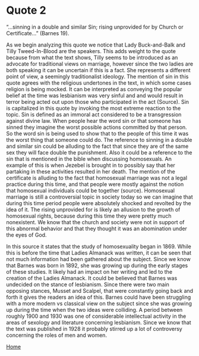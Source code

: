 # Quote 2

“...sinning in a double and similar Sin; rising unprovided for by Church or Certificate…” (Barnes 19). 

As we begin analyzing this quote we notice that Lady Buck-and-Balk and Tilly Tweed-In-Blood are the speakers. This adds weight to the quote because from what the text shows, Tilly seems to be introduced as an advocate for traditional views on marriage, however since the two ladies are both speaking it can be uncertain if this is a fact. She represents a different point of view, a seemingly traditionalist ideology. The mention of sin in this quote agrees with the religious undertones in the text, in which some cases religion is being mocked. It can be interpreted as conveying the popular belief at the time was lesbianism was very sinful and and would result in terror being acted out upon those who participated in the act (Source). Sin is capitalized in this quote by invoking the most extreme reaction to the topic. Sin is defined as an immoral act considered to be a transgression against divine law. When people hear the word sin or that someone has sinned they imagine the worst possible actions committed by that person. So the word sin is being used to show that to the people of this time it was the worst thing that someone could do. The reference to sinning in a double and similar sin could be alluding to the fact that since they are of the same sex they will face double the punishment. Also it could be a reference to the sin that is mentioned in the bible when discussing homosexuals. An example of this is when Jezebel is brought in to possibly say that her partaking in these activities resulted in her death. The mention of the certificate is alluding to the fact that homosexual marriage was not a legal practice during this time, and that people were mostly against the notion that homosexual individuals could be together (source). Homosexual marriage is still a controversial topic in society today so we can imagine that during this time period people were absolutely shocked and revolted by the idea of it. The rising unprovided for is likely an allusion to the growth of homosexual rights, because during this time they were pretty much nonexistent.  We know that the church and society were not in support of this abnormal behavior and that they thought it was an abomination under the eyes of God. 

In this source it states that the study of homosexuality began in 1869. While this is before the time that Ladies Almanack was written, it can be seen that not much information had been gathered about the subject. Since we know that Barnes was born in 1892, she was growing up during the early stages of these studies. It likely had an impact on her writing and led to the creation of the Ladies Almanack. It could be believed that Barnes was undecided on the stance of lesbianism. Since there were two main opposing stances, Musset and Scalpel, that were constantly going back and forth it gives the readers an idea of this. Barnes could have been struggling with a more modern vs classical view on the subject since she was growing up during the time when the two ideas were colliding. A period between roughly 1900 and 1930 was one of considerable intellectual activity in the areas of sexology and literature concerning lesbianism. Since we know that the text was published in 1928 it probably stirred up a lot of controversy concerning the roles of men and women. 

[Home](https://gwilly.github.io/Ladies-Almanack)

